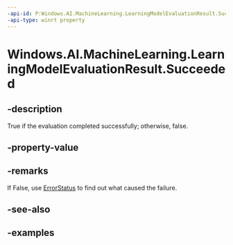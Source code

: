 ```yaml
---
-api-id: P:Windows.AI.MachineLearning.LearningModelEvaluationResult.Succeeded
-api-type: winrt property
---
```


<!-- Property syntax.
public bool Succeeded { get; }
-->

# Windows.AI.MachineLearning.LearningModelEvaluationResult.Succeeded

## -description

True if the evaluation completed successfully; otherwise, false.

## -property-value

## -remarks

If False, use [ErrorStatus](learningmodelevaluationresult_errorstatus.md) to find out what caused the failure.

## -see-also

## -examples
